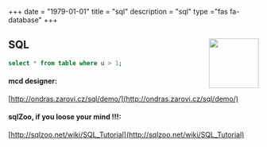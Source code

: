 +++ 
date = "1979-01-01"
title = "sql"
description = "sql"
type ="fas fa-database"
+++


<h2 id=SQL>SQL
<img src="https://uploads.toptal.io/blog/category/logo/60/sql.png" height="100" width="100" align="right">
</h2>

```sql
select * from table where u > 1;
```

#### mcd designer:
[http://ondras.zarovi.cz/sql/demo/](http://ondras.zarovi.cz/sql/demo/)

#### sqlZoo, if you loose your mind !!!:
[http://sqlzoo.net/wiki/SQL_Tutorial](http://sqlzoo.net/wiki/SQL_Tutorial)

